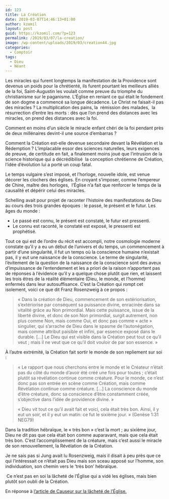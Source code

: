 ```yaml
---
id: 123
title: La Création
date: 2019-03-07T14:46:13+01:00
author: kzomil
layout: post
guid: https://kzomil.com/?p=123
permalink: /2019/03/07/la-creation/
image: /wp-content/uploads/2019/03/creation44.jpg
categories:
  - Comptoir
tags:
  - Dieu
  - Néant
---
```

Les miracles qui furent longtemps la manifestation de la Providence sont devenus un poids pour la chrétienté, ils furent pourtant les meilleurs alliés de la foi, Saint-Augustin les voulait comme preuve du triomphe du christianisme sur le paganisme. L&rsquo;Église en reniant ce qui était le fondement de son dogme a commencé sa longue décadence. Le Christ ne faisait-il pas des miracles ? La multiplication des pains, la<span class="Apple-converted-space">&nbsp; </span>rémission des malades,<span class="Apple-converted-space">&nbsp; </span>la résurrection d&rsquo;entre les morts : dès que l&rsquo;on prend des distances avec les miracles, on prend des distances avec la foi.

Comment en moins d&rsquo;un siècle le miracle enfant chéri de la foi pendant près de deux millénaires devint-il une source d&#8217;embarras ?<span class="Apple-converted-space">&nbsp;</span>

Comment la Création est-elle devenue secondaire devant la Révélation et la Rédemption ? L&rsquo;implacable essor des sciences naturelles, leurs exigences de preuve, de certitude en fait, a finalement moins joué que l&rsquo;intrusion de la science historique qui a décrédibilisé<span class="Apple-converted-space">&nbsp; </span>la conception chrétienne de Création, l&rsquo;idée d&rsquo;évolution lui a porté un coup fatal.

Le temps vulgaire s&rsquo;est imposé, et l&rsquo;horloge, nouvelle idole, est venue décorer les clochers des églises. En croyant s&rsquo;imposer, comme l&#8217;empereur de Chine, maître des horloges,<span class="Apple-converted-space">&nbsp; </span>l&rsquo;Église n&rsquo;a fait que renforcer le temps de la causalité et dépérir celui des miracles.

Schelling avait pour projet de raconter l&rsquo;histoire des manifestations de Dieu au cours des trois grandes époques : le passé, le présent et le futur. Les âges du monde :

  * Le passé est connu, le présent est constaté, le futur est pressenti.
  * Le connu est raconté, le constaté est exposé, le pressenti est prophétisé.

Tout ce qui est de l&rsquo;ordre du récit est accompli, notre cosmologie moderne constate qu&rsquo;il y a eu un début de l&rsquo;univers et du temps, un commencement à partir d&rsquo;une singularité, il fut un temps où la conscience humaine n&rsquo;existait pas, il y eut une naissance de la conscience. Le terme de singularité, l&rsquo;évitement de la question de la naissance de la conscience sont des aveux d&rsquo;impuissance de l&rsquo;entendement et les a priori de la raison n&rsquo;apportent pas de réponses à l&rsquo;évidence qu&rsquo;il y a quelque chose plutôt que rien, et laissent les trois êtres de la réalité élémentaire (Dieu, le monde, et l&rsquo;homme) enfermés dans leur autosuffisance. C&rsquo;est la Création qui rompt cet isolement, voici ce que dit Franz Rosenzweig à ce propos :

> « Dans la création de Dieu, commencement de son extériorisation, s&rsquo;extériorise par conséquent sa puissance divine, enracinée dans sa vitalité grâce au Non primordial. Mais cette puissance, issue de la liberté divine, et donc de son Non primordial, surgit autrement, non plus comme Non, mais comme Oui, et donc pas comme « acte » singulier, qui s&rsquo;arrache de Dieu dans le spasme de l&rsquo;autonégation, mais comme attribut paisible et infini, par essence exposé dans le durable. [&#8230;] Le Dieu qui est visible dans la Création peut tout ce qu&rsquo;il veut ; mais il ne veut que ce qu&rsquo;il doit vouloir de par son essence. »

À l&rsquo;autre extrémité, la Création fait sortir le monde de son repliement sur soi :

> « Le rapport que nous cherchons entre le monde et le Créateur n&rsquo;était pas du côté du monde d&rsquo;avoir été créé une fois pour toutes ; c&rsquo;était plutôt sa révélation continue comme créature. Pour le monde, ce n&rsquo;est donc pas son entrée en scène comme Création, mais comme Révélation continue comme créature. [&#8230;] La conscience du monde d&rsquo;être créature, donc sa conscience d&rsquo;être constamment créée, s&rsquo;objective dans l&rsquo;idée de providence divine. »
> 
> « Dieu vit tout ce qu&rsquo;il avait fait et voici, cela était très bon. Ainsi, il y eut un soir, et il y eut un matin: ce fut le sixième jour. » (Genèse 1:31 NEG79)

Dans la tradition hébraïque, le « très bon » c&rsquo;est la mort ; au sixième jour, Dieu ne dit pas que cela était bon comme auparavant, mais que cela était très bon. C&rsquo;est l&rsquo;accomplissement de la créature, mais c&rsquo;est aussi le miracle de son renouvellement, la Révélation de la Création.

Je ne sais pas si Jung avait lu Rosenzweig, mais il disait à peu près que ce qui l&rsquo;intéressait ce n&rsquo;était pas Dieu mais son sceau apposé sur l&rsquo;homme, son individuation, son chemin vers le &lsquo;très bon&rsquo; hébraïque.

<span class="Apple-converted-space">&nbsp;</span>Ce n&rsquo;est pas en soi la lâcheté de l&rsquo;Église qui a vidé les églises, mais bien plutôt son oubli de la Création.

En réponse à&nbsp;[l&rsquo;article de Causeur sur la lâcheté de l&rsquo;Église.](https://www.causeur.fr/eglise-catholique-barbarin-pretres-159658)

&nbsp;